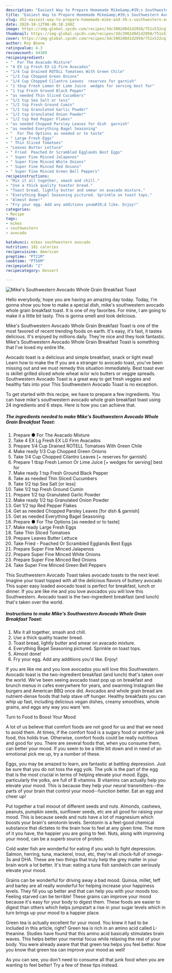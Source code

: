 ```yaml
---
description: "Easiest Way to Prepare Homemade Mike&amp;#39;s Southwestern Avocado Whole Grain Breakfast Toast"
title: "Easiest Way to Prepare Homemade Mike&amp;#39;s Southwestern Avocado Whole Grain Breakfast Toast"
slug: 452-easiest-way-to-prepare-homemade-mike-and-39-s-southwestern-avocado-whole-grain-breakfast-toast
date: 2020-10-12T06:46:18.248Z
image: https://img-global.cpcdn.com/recipes/3dc3902d0d1d2950/751x532cq70/mikes-southwestern-avocado-whole-grain-breakfast-toast-recipe-main-photo.jpg
thumbnail: https://img-global.cpcdn.com/recipes/3dc3902d0d1d2950/751x532cq70/mikes-southwestern-avocado-whole-grain-breakfast-toast-recipe-main-photo.jpg
cover: https://img-global.cpcdn.com/recipes/3dc3902d0d1d2950/751x532cq70/mikes-southwestern-avocado-whole-grain-breakfast-toast-recipe-main-photo.jpg
author: Roy Boone
ratingvalue: 4.3
reviewcount: 44389
recipeingredient:
- "  For The Avacado Mixture"
- "4 EX Lg Fresh EX LG Firm Avacados"
- "1/4 Cup Drained ROTELL Tomatoes With Green Chile"
- "1/3 Cup Chopped Green Onions"
- "1/4 Cup Chopped Cilantro Leaves  reserves for garnish"
- "1 tbsp Fresh Lemon Or Lime Juice  wedges for serving best for"
- "1 tsp Fresh Ground Black Pepper"
- "as needed Thin Sliced Cucumbers"
- "1/2 tsp Sea Salt or less"
- "1/2 tsp Fresh Ground Cumin"
- "1/2 tsp Granulated Garlic Powder"
- "1/2 tsp Granulated Onion Powder"
- "1/2 tsp Red Pepper Flakes"
- "as needed Chopped Parsley Leaves for dish  garnish"
- "as needed Everything Bagel Seasoning"
- "  For The Options as needed or to taste"
- " Large Fresh Eggs"
- " Thin Sliced Tomatoes"
- "Leaves Butter Lettuce"
- " Fried  Poached Or Scrambled Egglands Best Eggs"
- " Super Fine Minced Jalapenos"
- " Super Fine Minced White Onions"
- " Super Fine Minced Red Onions"
- " Super Fine Minced Green Bell Peppers"
recipeinstructions:
- "Mix it all together, smash and chill."
- "Use a thick quality toaster bread."
- "Toast bread, lightly butter and smear on avacado mixture."
- "Everything Bagel Seasoning pictured. Sprinkle on toast tops."
- "Almost done!"
- "Fry your egg. Add any additions you&#39;d like. Enjoy!"
categories:
- Recipe
tags:
- mikes
- southwestern
- avocado

katakunci: mikes southwestern avocado 
nutrition: 181 calories
recipecuisine: American
preptime: "PT21M"
cooktime: "PT56M"
recipeyield: "2"
recipecategory: Dessert

---
```



![Mike&#39;s Southwestern Avocado Whole Grain Breakfast Toast](https://img-global.cpcdn.com/recipes/3dc3902d0d1d2950/751x532cq70/mikes-southwestern-avocado-whole-grain-breakfast-toast-recipe-main-photo.jpg)

Hello everybody, hope you are having an amazing day today. Today, I'm gonna show you how to make a special dish, mike&#39;s southwestern avocado whole grain breakfast toast. It is one of my favorites. For mine, I am going to make it a little bit tasty. This is gonna smell and look delicious.

Mike&#39;s Southwestern Avocado Whole Grain Breakfast Toast is one of the most favored of recent trending foods on earth. It's easy, it's fast, it tastes delicious. It's enjoyed by millions daily. They're nice and they look fantastic. Mike&#39;s Southwestern Avocado Whole Grain Breakfast Toast is something that I've loved my entire life.

Avocado toast is a delicious and simple breakfast, snack or light meal! Learn how to make the If you are a stranger to avocado toast, you&#39;ve been missing out and we must remedy this situation immediately. Best toast ever is skillet grilled sliced whole wheat w/or w/o butters or veggie spreads. Southwestern Avocado Toast is a great way to get fresh veggies and healthy fats into your This Southwestern Avocado Toast is no exception.


To get started with this recipe, we have to prepare a few ingredients. You can have mike&#39;s southwestern avocado whole grain breakfast toast using 24 ingredients and 6 steps. Here is how you can achieve that.

<!--inarticleads1-->

##### The ingredients needed to make Mike&#39;s Southwestern Avocado Whole Grain Breakfast Toast:

1. Prepare  ● For The Avacado Mixture
1. Take 4 EX Lg Fresh EX LG Firm Avacados
1. Prepare 1/4 Cup Drained ROTELL Tomatoes With Green Chile
1. Make ready 1/3 Cup Chopped Green Onions
1. Take 1/4 Cup Chopped Cilantro Leaves [+ reserves for garnish]
1. Prepare 1 tbsp Fresh Lemon Or Lime Juice [+ wedges for serving] best for
1. Make ready 1 tsp Fresh Ground Black Pepper
1. Take as needed Thin Sliced Cucumbers
1. Take 1/2 tsp Sea Salt [or less]
1. Take 1/2 tsp Fresh Ground Cumin
1. Prepare 1/2 tsp Granulated Garlic Powder
1. Make ready 1/2 tsp Granulated Onion Powder
1. Get 1/2 tsp Red Pepper Flakes
1. Get as needed Chopped Parsley Leaves [for dish &amp; garnish]
1. Get as needed Everything Bagel Seasoning
1. Prepare  ● For The Options [as needed or to taste]
1. Make ready  Large Fresh Eggs
1. Take  Thin Sliced Tomatoes
1. Prepare Leaves Butter Lettuce
1. Take  Fried - Poached Or Scrambled Egglands Best Eggs
1. Prepare  Super Fine Minced Jalapenos
1. Prepare  Super Fine Minced White Onions
1. Prepare  Super Fine Minced Red Onions
1. Take  Super Fine Minced Green Bell Peppers


This Southwestern Avocado Toast takes avocado toasts to the next level. Imagine your toast topped with all the delicious flavors of buttery avocado This super easy loaded avocado toast is perfect for breakfast, lunch or dinner. If you are like me and you love avocados you will love this Southwestern. Avocado toast is the two-ingredient breakfast (and lunch) that&#39;s taken over the world. 

<!--inarticleads2-->

##### Instructions to make Mike&#39;s Southwestern Avocado Whole Grain Breakfast Toast:

1. Mix it all together, smash and chill.
1. Use a thick quality toaster bread.
1. Toast bread, lightly butter and smear on avacado mixture.
1. Everything Bagel Seasoning pictured. Sprinkle on toast tops.
1. Almost done!
1. Fry your egg. Add any additions you&#39;d like. Enjoy!


If you are like me and you love avocados you will love this Southwestern. Avocado toast is the two-ingredient breakfast (and lunch) that&#39;s taken over the world. We&#39;ve been seeing avocado toast pop up on breakfast and brunch menus in cafes everywhere for years, and swarming Instagram like burgers and American BBQ once did. Avocados and whole grain bread are nutrient-dense foods that help stave off hunger. Healthy breakfasts you can whip up fast, including delicious vegan dishes, creamy smoothies, whole grains, and eggs any way you want &#39;em. 

Turn to Food to Boost Your Mood


A lot of us believe that comfort foods are not good for us and that we need to avoid them. At times, if the comfort food is a sugary food or another junk food, this holds true. Otherwise, comfort foods could be really nutritious and good for you. There are several foods that, when you consume them, can better your mood. If you seem to be a little bit down and in need of an emotional pick me up, try a number of these.

Eggs, you may be amazed to learn, are fantastic at battling depression. Just be sure that you do not toss the egg yolk. The yolk is the part of the egg that is the most crucial in terms of helping elevate your mood. Eggs, particularly the yolks, are full of B vitamins. B vitamins can actually help you elevate your mood. This is because they help your neural transmitters--the parts of your brain that control your mood--function better. Eat an egg and cheer up!

Put together a trail mixout of different seeds and nuts. Almonds, cashews, peanuts, pumpkin seeds, sunflower seeds, etc are all good for raising your mood. This is because seeds and nuts have a lot of magnesium which boosts your brain's serotonin levels. Serotonin is a feel-good chemical substance that dictates to the brain how to feel at any given time. The more of it you have, the happier you are going to feel. Nuts, along with improving your mood, can be a superb source of protein.

Cold water fish are wonderful for eating if you wish to fight depression. Salmon, herring, tuna, mackerel, trout, etc, they're all chock-full of omega-3s and DHA. These are two things that truly help the grey matter in your brain work a lot better. It's true: eating a tuna fish sandwich can seriously elevate your mood. 

Grains can be wonderful for driving away a bad mood. Quinoa, millet, teff and barley are all really wonderful for helping increase your happiness levels. They fill you up better and that can help you with your moods too. Feeling starved can be terrible! These grains can improve your mood because it's easy for your body to digest them. These foods are easier to digest than others which helps jumpstart a rise in your sugar levels which in turn brings up your mood to a happier place.

Green tea is actually excellent for your mood. You knew it had to be included in this article, right? Green tea is rich in an amino acid called L-theanine. Studies have found that this amino acid basically stimulates brain waves. This helps better your mental focus while relaxing the rest of your body. You were already aware that that green tea helps you feel better. Now you know that green tea can improve your mood as well!

As you can see, you don't need to consume all that junk food when you are wanting to feel better! Try  a few  of  these  tips  instead.

